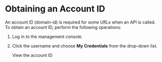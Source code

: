 # Obtaining an Account ID<a name="EN-US_TOPIC_0172602532"></a>

An account ID \(domain-id\) is required for some URLs when an API is called. To obtain an account ID, perform the following operations:

1.  Log in to the management console.
2.  Click the username and choose  **My Credentials**  from the drop-down list.

    View the account ID



